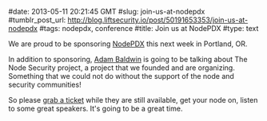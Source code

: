 #date: 2013-05-11 20:21:45 GMT
#slug: join-us-at-nodepdx
#tumblr_post_url: http://blog.liftsecurity.io/post/50191653353/join-us-at-nodepdx
#tags: nodepdx, conference
#title: Join us at NodePDX
#type: text

We are proud to be sponsoring [NodePDX][0] this next week in Portland, OR.

In addition to sponsoring, [Adam Baldwin][1] is going to be talking about The Node Security project, a project that we founded and are organizing. Something that we could not do without the support of the node and security communities!

So please [grab a ticket][2] while they are still available, get your node on, listen to some great speakers. It's going to be a great time.


[0]: http://nodepdx.org/
[1]: https://twitter.com/adam_baldwin
[2]: http://nodepdx.eventbrite.com/#